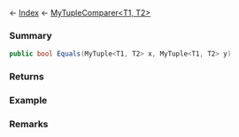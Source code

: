 ← [Index](Api-Index) ← [MyTupleComparer<T1, T2>](VRage.MyTupleComparer`2)

### Summary

```csharp
public bool Equals(MyTuple<T1, T2> x, MyTuple<T1, T2> y)
```

### Returns

### Example

### Remarks

